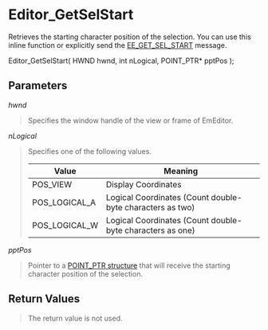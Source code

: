 # Editor\_GetSelStart

Retrieves the starting character position of the selection. You can use this inline function or explicitly send the [EE\_GET\_SEL\_START](../message/ee_get_sel_start) message.

Editor\_GetSelStart( HWND hwnd, int nLogical, POINT\_PTR\* pptPos );

## Parameters

_hwnd_

> Specifies the window handle of the view or frame of EmEditor.

_nLogical_

> Specifies one of the following values.
>
> | Value | Meaning |
> | --- | --- |
> | POS\_VIEW | Display Coordinates |
> | POS\_LOGICAL\_A | Logical Coordinates (Count double-byte characters as two) |
> | POS\_LOGICAL\_W | Logical Coordinates (Count double-byte characters as one) |

_pptPos_

> Pointer to a [POINT\_PTR structure](../structure/point_ptr) that will receive the starting character
> position of the selection.

## Return Values

> The return value is not used.